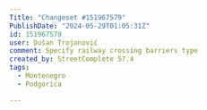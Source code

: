 ```yaml
---
Title: "Changeset #151967579"
PublishDate: "2024-05-29T01:05:31Z"
id: 151967579
user: Dušan Trojanović
comment: Specify railway crossing barriers type
created_by: StreetComplete 57.4
tags:
  - Montenegro
  - Podgorica

---
```

